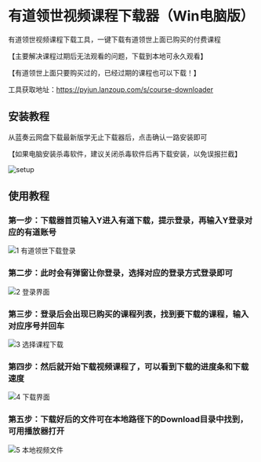 # 有道领世视频课程下载器（Win电脑版）

有道领世视频课程下载工具，一键下载有道领世上面已购买的付费课程

【主要解决课程过期后无法观看的问题，下载到本地可永久观看】

【有道领世上面只要购买过的，已经过期的课程也可以下载！】

工具获取地址：https://pyjun.lanzoup.com/s/course-downloader

## 安装教程
从蓝奏云网盘下载最新版学无止下载器后，点击确认一路安装即可

【如果电脑安装杀毒软件，建议关闭杀毒软件后再下载安装，以免误报拦截】

![setup](https://github.com/PyJun/xuelang_downlaoder/assets/39453044/32134058-2a36-4966-a519-1d4d82b2c347)


## 使用教程
### 第一步：下载器首页输入Y进入有道下载，提示登录，再输入Y登录对应的有道账号
![1  有道领世下载登录](https://github.com/PyJun/ydshengxue_downloader/assets/39453044/d5293317-ea64-4b4e-88ca-38f43d88336e)
### 第二步：此时会有弹窗让你登录，选择对应的登录方式登录即可
![2  登录界面](https://github.com/PyJun/ydshengxue_downloader/assets/39453044/eee99955-7d6f-4b8d-8254-000b38715a6f)
### 第三步：登录后会出现已购买的课程列表，找到要下载的课程，输入对应序号并回车
![3  选择课程下载](https://github.com/PyJun/ydshengxue_downloader/assets/39453044/8136b4a6-f2c7-4a8c-8d5c-ab4df5100ca8)
### 第四步：然后就开始下载视频课程了，可以看到下载的进度条和下载速度
![4  下载界面](https://github.com/PyJun/ydshengxue_downloader/assets/39453044/2c7e9ab1-0460-421d-ba21-509fe65976ff)
### 第五步：下载好后的文件可在本地路径下的Download目录中找到，可用播放器打开
![5  本地视频文件](https://github.com/PyJun/ydshengxue_downloader/assets/39453044/f2c1c53c-49ac-4148-88f6-2cb8a61c3c7c)
